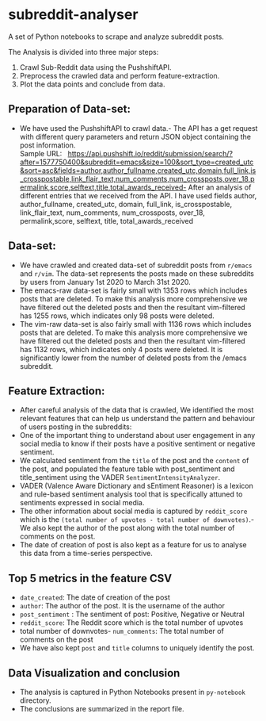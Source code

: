# subreddit-analyser
A set of Python notebooks to scrape and analyze subreddit posts. 

The Analysis is divided into three major steps:
1. Crawl Sub-Reddit data using the PushshiftAPI.
2. Preprocess the crawled data and perform feature-extraction.
3. Plot the data points and conclude from data.


## Preparation of Data-set:
- We have used the PushshiftAPI to crawl data.- The API has a get request with different query parameters and return JSON object containing the post information. </br>Sample URL:   https://api.pushshift.io/reddit/submission/search/?after=1577750400&subreddit=emacs&size=100&sort_type=created_utc&sort=asc&fields=author,author_fullname,created_utc,domain,full_link,is_crosspostable,link_flair_text,num_comments,num_crossposts,over_18,permalink,score,selftext,title,total_awards_received- After an analysis of different entries that we received from the API. I have used fields author, author_fullname, created_utc, domain, full_link, is_crosspostable, link_flair_text, num_comments, num_crossposts, over_18, permalink,score, selftext, title, total_awards_received


## Data-set: 
- We have crawled and created data-set of subreddit posts from `r/emacs` and `r/vim`. The data-set represents the posts made on these subreddits by users from January 1st 2020 to March 31st 2020.
- The emacs-raw data-set is fairly small with 1353 rows which includes posts that are deleted. To make this analysis more comprehensive we have filtered out the deleted posts and then the resultant vim-filtered has 1255 rows, which indicates only 98 posts were deleted.
- The vim-raw data-set is also fairly small with 1136 rows which includes posts that are deleted. To make this analysis more comprehensive we have filtered out the deleted posts and then the resultant vim-filtered has 1132 rows, which indicates only 4 posts were deleted. It is significantly lower from the number of deleted posts from the /emacs subreddit.


## Feature Extraction:
- After careful analysis of the data that is crawled, We identified the most relevant features that can help us understand the pattern and behaviour of users posting in the subreddits:
- One of the important thing to understand about user engagement in any social media to know if their posts have a positive sentiment or negative sentiment.
- We calculated sentiment from the `title` of the post and the `content` of the post, and populated the feature table with post_sentiment and title_sentiment using the VADER `SentimentIntensityAnalyzer`.
- VADER (Valence Aware Dictionary and sEntiment Reasoner) is a lexicon and rule-based sentiment analysis tool that is specifically attuned to sentiments expressed in social media.
- The other information about social media is captured by `reddit_score` which is the `(total number of upvotes - total number of downvotes)`.- We also kept the author of the post along with the total number of comments on the post.
- The date of creation of post is also kept as a feature for us to analyse this data from a time-series perspective.


## Top 5 metrics in the feature CSV
- `date_created`: The date of creation of the post
- `author`: The author of the post. It is the username of the author
- `post_sentiment` : The sentiment of post: Positive, Negative or Neutral
- `reddit_score`: The Reddit score which is the total number of upvotes
- total number of downvotes- `num_comments`: The total number of comments on the post
- We have also kept `post` and `title` columns to uniquely identify the post.


## Data Visualization and conclusion
- The analysis is captured in Python Notebooks present in `py-notebook` directory.
- The conclusions are summarized in the report file.
